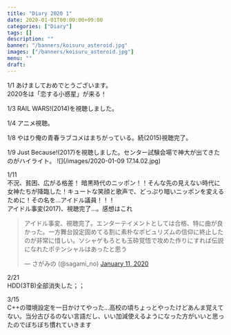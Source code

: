 ```yaml
---
title: "Diary 2020 1"
date: 2020-01-01T00:00:00+09:00
categories: ["Diary"]
tags: []
description: ""
banner: "/banners/koisuru_asteroid.jpg"
images: ["/banners/koisuru_asteroid.jpg"]
menu: ""
draft:
---
```


1/1 あけましておめでとうございます。  
2020冬は「恋する小惑星」が来る！  

1/3 RAIL WARS!(2014)を視聴しました。
<!--more-->
1/4 アニメ視聴。  

1/8 やはり俺の青春ラブコメはまちがっている。続(2015)視聴完了。  

1/9 Just Because!(2017)を視聴しました。センター試験会場で神大が出てきたのがハイライト。
![](/images/2020-01-09 17.14.02.jpg)

1/11  
不況、貧困、広がる格差！ 暗黒時代のニッポン！！そんな先の見えない時代に女神たちが降臨した！キュートな笑顔と歌声で、どっぷり暗いニッポンを変えるために！その名を…アイドル議員！！！  
アイドル事変(2017)、視聴完了…。感想はこれ
<blockquote class="twitter-tweet"><p lang="ja" dir="ltr">アイドル事変、視聴完了。エンターテイメントとしては合格、特に曲が良かった。一方舞台設定固めてる割に素朴なポピュリズムの信仰に終止したのが非常に惜しい。ソシャゲもろとも玉砕覚悟で攻めた作りにすれば伝説になれたポテンシャルはあったと思う</p>&mdash; さがみの (@sagami_no) <a href="https://twitter.com/sagami_no/status/1216011879799091202?ref_src=twsrc%5Etfw">January 11, 2020</a></blockquote> <script async src="https://platform.twitter.com/widgets.js" charset="utf-8"></script>

2/21  
HDD(3TB)全部消失した；；  

3/15  
C++の環境設定を一日かけてやった…高校の頃ちょっとやったけどあんま覚えてない。当分古びるのない言語だし、いい加減使えるようになった方がいいと思ったのでぼちぼち慣れていきます  